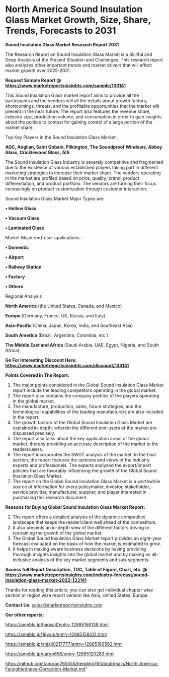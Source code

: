 # North America Sound Insulation Glass Market Growth, Size, Share, Trends, Forecasts to 2031

<strong>Sound Insulation Glass Market Research Report 2031</strong>

The Research Report on Sound Insulation Glass Market is a Skillful and Deep Analysis of the Present Situation and Challenges. This research report also analyzes other important trends and market drivers that will affect market growth over 2025-2031.

<strong>Request Sample Report @ <a href=https://www.marketreportsinsights.com/sample/133141>https://www.marketreportsinsights.com/sample/133141</a></strong>

This Sound Insulation Glass market report aims to provide all the participants and the vendors will all the details about growth factors, shortcomings, threats, and the profitable opportunities that the market will present in the near future. The report also features the revenue share, industry size, production volume, and consumption in order to gain insights about the politics to contest for gaining control of a large portion of the market share.

Top Key Players in the Sound Insulation Glass Market:

<strong>AGC, Anglian, Saint Gobain, Pilkington, The Soundproof Windows, Abbey Glass, Cricklewood Glass, AIS</strong>

The Sound Insulation Glass Industry is severely competitive and fragmented due to the existence of various established players taking part in different marketing strategies to increase their market share. The vendors operating in the market are profiled based on price, quality, brand, product differentiation, and product portfolio. The vendors are turning their focus increasingly on product customization through customer interaction.

Sound Insulation Glass Market Major Types are:

<strong>• Hollow Glass

• Vacuum Glass

• Laminated Glass</strong>

Market Major end-user applications :

<strong>• Domestic

• Airport

• Railway Station

• Factory

• Others</strong>

Regional Analysis

</u><strong><b>North America</b></strong> (the United States, Canada, and Mexico)

<strong><b>Europe </b></strong>(Germany, France, UK, Russia, and Italy)

<strong><b>Asia-Pacific</b></strong> (China, Japan, Korea, India, and Southeast Asia)

<strong><b>South America</b></strong> (Brazil, Argentina, Colombia, etc.)

<strong><b>The Middle East and Africa</b></strong> (Saudi Arabia, UAE, Egypt, Nigeria, and South Africa)

<strong>Go For Interesting Discount Here: <a href=https://www.marketreportsinsights.com/discount/133141>https://www.marketreportsinsights.com/discount/133141</a></strong>

<strong>Points Covered in The Report:</strong>
<ol>
  <li>The major points considered in the Global Sound Insulation Glass Market report include the leading competitors operating in the global market.</li>
  <li>The report also contains the company profiles of the players operating in the global market.</li>
  <li>The manufacture, production, sales, future strategies, and the technological capabilities of the leading manufacturers are also included in the report.</li>
  <li>The growth factors of the Global Sound Insulation Glass Market are explained in-depth, wherein the different end-users of the market are discussed precisely.</li>
  <li>The report also talks about the key application areas of the global market, thereby providing an accurate description of the market to the readers/users.</li>
  <li>The report incorporates the SWOT analysis of the market. In the final section, the report features the opinions and views of the industry experts and professionals. The experts analyzed the export/import policies that are favorably influencing the growth of the Global Sound Insulation Glass Market.</li>
  <li>The report on the Global Sound Insulation Glass Market is a worthwhile source of information for every policymaker, investor, stakeholder, service provider, manufacturer, supplier, and player interested in purchasing this research document.</li>
</ol>
<strong>Reasons for Buying Global Sound Insulation Glass Market Report:</strong>

<ol>
  <li>The report offers a detailed analysis of the dynamic competitive landscape that keeps the reader/client well ahead of the competitors.</li>
  <li>It also presents an in-depth view of the different factors driving or restraining the growth of the global market.</li>
  <li>The Global Sound Insulation Glass Market report provides an eight-year forecast evaluated on the basis of how the market is estimated to grow.</li>
  <li>It helps in making aware business decisions by having providing thorough insights insights into the global market and by making an all-inclusive analysis of the key market segments and sub-segments.</li>
</ol>
<strong>Access full Report Description, TOC, Table of Figure, Chart, etc. @ <a href=https://www.marketreportsinsights.com/industry-forecast/sound-insulation-glass-market-2022-133141>https://www.marketreportsinsights.com/industry-forecast/sound-insulation-glass-market-2022-133141</a></strong>


Thanks for reading this article; you can also get individual chapter wise section or region wise report version like Asia, United States, Europe.

<strong>Contact Us:</strong>
sales@marketreportsinsights.com

<strong>Our other reports:</strong>

<a href=https://ameblo.jp/haqsaif/entry-12885156138.html>https://ameblo.jp/haqsaif/entry-12885156138.html</a>

<a href=https://ameblo.jp/18yam/entry-12885158312.html>https://ameblo.jp/18yam/entry-12885158312.html</a>

<a href=https://ameblo.jp/anjali0217777/entry-12885186563.html>https://ameblo.jp/anjali0217777/entry-12885186563.html</a>

<a href=https://ameblo.jp/cargo656/entry-12885120283.html>https://ameblo.jp/cargo656/entry-12885120283.html</a>

<a href=https://github.com/anurag765555/trending765/blob/main/North-America-Farsightedness-Correction-Market.md>https://github.com/anurag765555/trending765/blob/main/North-America-Farsightedness-Correction-Market.md</a>"
